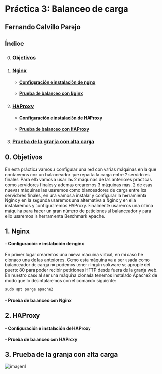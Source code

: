 # Práctica 3: Balanceo de carga
## Fernando Calvillo Parejo

## Índice

0. ### [Objetivos](#0)
1. ### [Nginx](#1)
    + #### [Configuración e instalación de nginx](#11)
    + #### [Prueba de balanceo con Nginx](#12)
2. ### [HAProxy](#2)
    + #### [Configuración e instalación de HAProxy](#21)
    + #### [Prueba de balanceo con HAProxy](#22)
3. ### [Prueba de la granja con alta carga](#3)



<div id='0' />

## 0. Objetivos

En esta práctica vamos a configurar una red con varias máquinas en la que contaremos con un balanceador que reparta la carga entre 2 servidores finales. Para ello vamos a usar las 2 máquinas de las anteriores prácticas como servidores finales y ademas crearemos 3 máquinas más. 2 de esas nuevas máquinas las usaremos como blanceadores de carga entre los servidores finales, en una vamos a instalar y configurar la herramienta Nginx y en la segunda usaremos una alternativa a Nginx y en ella instalaremos y configuraremos HAProxy. Finalmente usaremos una última máquina para hacer un gran número de peticiones al balanceador y para ello usaremos la herramienta Benchmark Apache.

<div id='1' />

## 1. Nginx

<div id='11' />

 #### - Configuración e instalación de nginx
 
 En primer lugar crearemos una nueva máquina virtual, en mi caso he clonado una de las anteriores. Como esta máquina va a ser usada como balanceador de carga no podemos tener ningún software se apropie del puerto 80 para poder recibir peticiones HTTP desde fuera de la granja web. En nuestro caso al ser una máquina clonada tenemos instalado Apache2 de modo que lo desintalaremos con el comando siguiente:                        
       
    sudo apt purge apache2

<div id='12' />

 #### - Prueba de balanceo con Nginx
 
 
<div id='2' />

## 2. HAProxy

<div id='21' />

 #### - Configuración e instalación de HAProxy
 
 <div id='22' />
 
 #### - Prueba de balanceo con HAProxy


<div id='3' />

## 3. Prueba de la granja con alta carga

![imagen1](https://github.com/FernandoCP/SWAP/blob/master/Práctica3/imagenes/Red.png)

